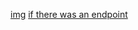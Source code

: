 [img](https://user-images.githubusercontent.com/62123515/226194529-44b0d8ce-bd5b-4814-bf89-cde18aecc8aa.jpg)
[if there was an endpoint](https://drive.google.com/uc?export=download&id=1xkpjm2DH8yEfcfYrEl7J6c7QW9jmHIsL)
